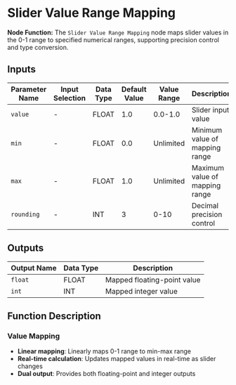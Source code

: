 # Slider Value Range Mapping

**Node Function:** The `Slider Value Range Mapping` node maps slider values in the 0-1 range to specified numerical ranges, supporting precision control and type conversion.

## Inputs

| Parameter Name | Input Selection | Data Type | Default Value | Value Range | Description |
| -------------- | --------------- | --------- | ------------- | ----------- | ----------- |
| `value` | - | FLOAT | 1.0 | 0.0-1.0 | Slider input value |
| `min` | - | FLOAT | 0.0 | Unlimited | Minimum value of mapping range |
| `max` | - | FLOAT | 1.0 | Unlimited | Maximum value of mapping range |
| `rounding` | - | INT | 3 | 0-10 | Decimal precision control |

## Outputs

| Output Name | Data Type | Description |
|-------------|-----------|-------------|
| `float` | FLOAT | Mapped floating-point value |
| `int` | INT | Mapped integer value |

## Function Description

### Value Mapping
- **Linear mapping**: Linearly maps 0-1 range to min-max range
- **Real-time calculation**: Updates mapped values in real-time as slider changes
- **Dual output**: Provides both floating-point and integer outputs
